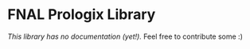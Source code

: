 # FNAL Prologix Library

*This library has no documentation (yet!).* Feel free to contribute some :)